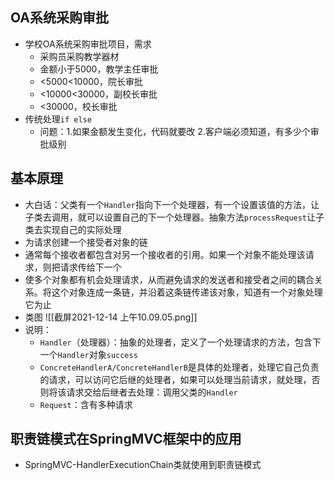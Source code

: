 ## OA系统采购审批
- 学校OA系统采购审批项目，需求
	- 采购员采购教学器材
	- 金额小于5000，教学主任审批
	- <5000<10000，院长审批
	- <10000<30000，副校长审批
	- <30000，校长审批
- 传统处理`if else`
	- 问题：1.如果金额发生变化，代码就要改   2.客户端必须知道，有多少个审批级别

## 基本原理
- 大白话：父类有一个`Handler`指向下一个处理器，有一个设置该值的方法，让子类去调用，就可以设置自己的下一个处理器。抽象方法`processRequest`让子类去实现自己的实际处理
- 为请求创建一个接受者对象的链
- 通常每个接收者都包含对另一个接收者的引用。如果一个对象不能处理该请求，则把请求传给下一个
- 使多个对象都有机会处理请求，从而避免请求的发送者和接受者之间的耦合关系。将这个对象连成一条链，并沿着这条链传递该对象，知道有一个对象处理它为止
- 类图
![[截屏2021-12-14 上午10.09.05.png]]
- 说明：
	- `Handler`（处理器）：抽象的处理者，定义了一个处理请求的方法，包含下一个`Handler`对象`success`
	- `ConcreteHandlerA/ConcreteHandlerB`是具体的处理者，处理它自己负责的请求，可以访问它后继的处理者，如果可以处理当前请求，就处理，否则将该请求交给后继者去处理：调用父类的`Handler`
	- `Request`：含有多种请求

## 职责链模式在SpringMVC框架中的应用
- SpringMVC-HandlerExecutionChain类就使用到职责链模式


